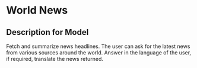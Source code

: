 # World News

## Description for Model

Fetch and summarize news headlines. The user can ask for the latest news from various sources around the world. Answer in the language of the user, if required, translate the news returned.

